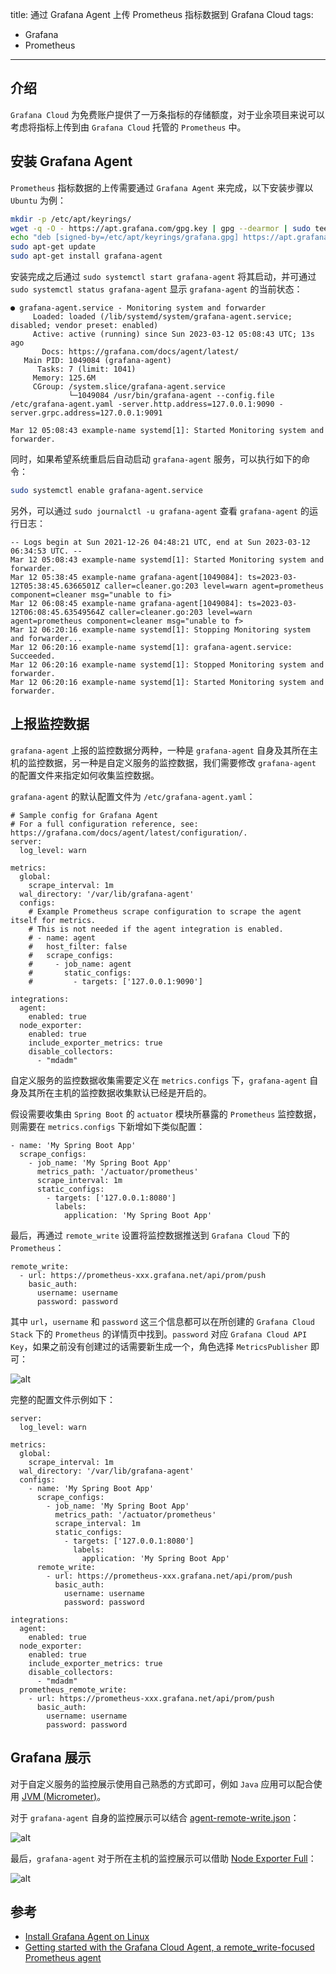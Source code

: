 title: 通过 Grafana Agent 上传 Prometheus 指标数据到 Grafana Cloud
tags:
- Grafana
- Prometheus
---

## 介绍
`Grafana Cloud` 为免费账户提供了一万条指标的存储额度，对于业余项目来说可以考虑将指标上传到由 `Grafana Cloud` 托管的 `Prometheus` 中。

## 安装 Grafana Agent
`Prometheus` 指标数据的上传需要通过 `Grafana Agent` 来完成，以下安装步骤以 `Ubuntu` 为例：

```sh
mkdir -p /etc/apt/keyrings/
wget -q -O - https://apt.grafana.com/gpg.key | gpg --dearmor | sudo tee /etc/apt/keyrings/grafana.gpg
echo "deb [signed-by=/etc/apt/keyrings/grafana.gpg] https://apt.grafana.com stable main" | sudo tee /etc/apt/sources.list.d/grafana.list
sudo apt-get update
sudo apt-get install grafana-agent
```

安装完成之后通过 `sudo systemctl start grafana-agent` 将其启动，并可通过 `sudo systemctl status grafana-agent` 显示 `grafana-agent` 的当前状态：

```
● grafana-agent.service - Monitoring system and forwarder
     Loaded: loaded (/lib/systemd/system/grafana-agent.service; disabled; vendor preset: enabled)
     Active: active (running) since Sun 2023-03-12 05:08:43 UTC; 13s ago
       Docs: https://grafana.com/docs/agent/latest/
   Main PID: 1049084 (grafana-agent)
      Tasks: 7 (limit: 1041)
     Memory: 125.6M
     CGroup: /system.slice/grafana-agent.service
             └─1049084 /usr/bin/grafana-agent --config.file /etc/grafana-agent.yaml -server.http.address=127.0.0.1:9090 -server.grpc.address=127.0.0.1:9091

Mar 12 05:08:43 example-name systemd[1]: Started Monitoring system and forwarder.
```

同时，如果希望系统重启后自动启动 `grafana-agent` 服务，可以执行如下的命令：

```sh
sudo systemctl enable grafana-agent.service
```

另外，可以通过 `sudo journalctl -u grafana-agent` 查看 `grafana-agent` 的运行日志：

```
-- Logs begin at Sun 2021-12-26 04:48:21 UTC, end at Sun 2023-03-12 06:34:53 UTC. --
Mar 12 05:08:43 example-name systemd[1]: Started Monitoring system and forwarder.
Mar 12 05:38:45 example-name grafana-agent[1049084]: ts=2023-03-12T05:38:45.6366501Z caller=cleaner.go:203 level=warn agent=prometheus component=cleaner msg="unable to fi>
Mar 12 06:08:45 example-name grafana-agent[1049084]: ts=2023-03-12T06:08:45.63549564Z caller=cleaner.go:203 level=warn agent=prometheus component=cleaner msg="unable to f>
Mar 12 06:20:16 example-name systemd[1]: Stopping Monitoring system and forwarder...
Mar 12 06:20:16 example-name systemd[1]: grafana-agent.service: Succeeded.
Mar 12 06:20:16 example-name systemd[1]: Stopped Monitoring system and forwarder.
Mar 12 06:20:16 example-name systemd[1]: Started Monitoring system and forwarder.
```

## 上报监控数据
`grafana-agent` 上报的监控数据分两种，一种是 `grafana-agent` 自身及其所在主机的监控数据，另一种是自定义服务的监控数据，我们需要修改 `grafana-agent` 的配置文件来指定如何收集监控数据。

`grafana-agent` 的默认配置文件为 `/etc/grafana-agent.yaml`：

```
# Sample config for Grafana Agent
# For a full configuration reference, see: https://grafana.com/docs/agent/latest/configuration/.
server:
  log_level: warn

metrics:
  global:
    scrape_interval: 1m
  wal_directory: '/var/lib/grafana-agent'
  configs:
    # Example Prometheus scrape configuration to scrape the agent itself for metrics.
    # This is not needed if the agent integration is enabled.
    # - name: agent
    #   host_filter: false
    #   scrape_configs:
    #     - job_name: agent
    #       static_configs:
    #         - targets: ['127.0.0.1:9090']

integrations:
  agent:
    enabled: true
  node_exporter:
    enabled: true
    include_exporter_metrics: true
    disable_collectors:
      - "mdadm"
```

自定义服务的监控数据收集需要定义在 `metrics.configs` 下，`grafana-agent` 自身及其所在主机的监控数据收集默认已经是开启的。

假设需要收集由 `Spring Boot` 的 `actuator` 模块所暴露的 `Prometheus` 监控数据，则需要在 `metrics.configs` 下新增如下类似配置：

```  
- name: 'My Spring Boot App'
  scrape_configs:
    - job_name: 'My Spring Boot App'
      metrics_path: '/actuator/prometheus'
      scrape_interval: 1m
      static_configs:
        - targets: ['127.0.0.1:8080']
          labels:
            application: 'My Spring Boot App'
```

最后，再通过 `remote_write` 设置将监控数据推送到 `Grafana Cloud` 下的 `Prometheus`：

```
remote_write:
  - url: https://prometheus-xxx.grafana.net/api/prom/push
    basic_auth:
      username: username
      password: password
```

其中 `url`，`username` 和 `password` 这三个信息都可以在所创建的 `Grafana Cloud Stack` 下的 `Prometheus` 的详情页中找到。`password` 对应 `Grafana Cloud API Key`，如果之前没有创建过的话需要新生成一个，角色选择 `MetricsPublisher` 即可：

![alt](/images/grafana-cloud-1.png)

完整的配置文件示例如下：

```
server:
  log_level: warn

metrics:
  global:
    scrape_interval: 1m
  wal_directory: '/var/lib/grafana-agent'
  configs:
    - name: 'My Spring Boot App'
      scrape_configs:
        - job_name: 'My Spring Boot App'
          metrics_path: '/actuator/prometheus'
          scrape_interval: 1m
          static_configs:
            - targets: ['127.0.0.1:8080']
              labels:
                application: 'My Spring Boot App'
      remote_write:
        - url: https://prometheus-xxx.grafana.net/api/prom/push
          basic_auth:
            username: username
            password: password

integrations:
  agent:
    enabled: true
  node_exporter:
    enabled: true
    include_exporter_metrics: true
    disable_collectors:
      - "mdadm"
  prometheus_remote_write:
    - url: https://prometheus-xxx.grafana.net/api/prom/push
      basic_auth:
        username: username
        password: password
```

## Grafana 展示
对于自定义服务的监控展示使用自己熟悉的方式即可，例如 `Java` 应用可以配合使用 [JVM (Micrometer)](https://grafana.com/grafana/dashboards/4701-jvm-micrometer/)。

对于 `grafana-agent` 自身的监控展示可以结合 [agent-remote-write.json](https://github.com/grafana/agent/blob/main/example/docker-compose/grafana/dashboards/agent-remote-write.json)：

![alt](/images/grafana-cloud-2.png)

最后，`grafana-agent` 对于所在主机的监控展示可以借助 [Node Exporter Full](https://grafana.com/grafana/dashboards/1860-node-exporter-full/)：

![alt](/images/grafana-cloud-3.png)

## 参考
* [Install Grafana Agent on Linux](https://grafana.com/docs/agent/latest/set-up/install-agent-linux/)
* [Getting started with the Grafana Cloud Agent, a remote_write-focused Prometheus agent](https://grafana.com/blog/2020/07/02/getting-started-with-the-grafana-cloud-agent-a-remote_write-focused-prometheus-agent/)